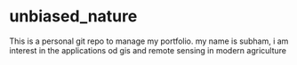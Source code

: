 # unbiased_nature
This is a personal git repo to manage my portfolio.
my name is subham, i am interest in the applications od gis and remote sensing in modern agriculture
